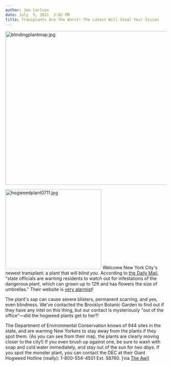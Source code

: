 ```yaml
---
author: Jen Carlson
date: July  5, 2011  3:02 PM
title: Transplants Are The Worst! The Latest Will Steal Your Vision
---
```


<p><span class="mt-enclosure mt-enclosure-image" style="display: inline;"> <img alt="blindingplantmap.jpg" src="https://web.archive.org/web/20110707154739im_/http://gothamist.com/attachments/arts_jen/blindingplantmap.jpg" width="640" height="480" class="image-none"> </span></p>

<p><span class="mt-enclosure mt-enclosure-image" style="display: inline;"> <img alt="hogweedplant0711.jpg" src="https://web.archive.org/web/20110707154739im_/http://gothamist.com/attachments/arts_jen/hogweedplant0711.jpg" width="300" height="250" class="image-right"> </span>Welcome New York City&apos;s newest transplant: a plant that will <em>blind you</em>. According to <a href="https://web.archive.org/web/20110707154739/http://www.dailymail.co.uk/news/article-2011541/Giant-hogweed-cause-BLINDNESS-invades-New-York.html">the Daily Mail</a>, &quot;state officials are warning residents to watch out for infestations of the dangerous plant, which can grown up to 12ft and has flowers the size of umbrellas.&quot; Their website is <a href="https://web.archive.org/web/20110707154739/http://www.dec.ny.gov/animals/39809.html">very alarmist</a>!</p>

<p>The plant&apos;s sap can cause severe blisters, permanent scarring, and yes, even blindness. We&apos;ve contacted the Brooklyn Botanic Garden to find out if they have any intel on this thing, but our contact is mysteriously &quot;out of the office&quot;&#x2014;did the hogweed plants get to her?!</p>

<p>The Department of Environmental Conservation knows of 944 sites in the state, and are warning New Yorkers to stay away from the plants if they spot them. (As you can see from their map, the plants are clearly moving closer to the city!) If you even brush up against one, be sure to wash with soap and cold water immediately, and stay out of the sun for <em>two days</em>. If you spot the monster plant, you can contact the DEC at their Giant Hogweed Hotline (really): 1-800-554-4501 Ext. 58760. [via <a href="https://web.archive.org/web/20110707154739/http://www.theawl.com/2011/07/giant-plant-to-eat-new-yorks-eyeballs">The Awl</a>]</p>